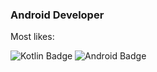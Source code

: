 ### Android Developer

Most likes:



![Kotlin Badge](https://img.shields.io/badge/-Kotlin-blue?logo=kotlin)
![Android Badge](https://img.shields.io/badge/-Android-success?logo=android)


<!--
**hkg5600/hkg5600** is a ✨ _special_ ✨ repository because its `README.md` (this file) appears on your GitHub profile.

Here are some ideas to get you started:

- 🔭 I’m currently working on ...
- 🌱 I’m currently learning ...
- 👯 I’m looking to collaborate on ...
- 🤔 I’m looking for help with ...
- 💬 Ask me about ...
- 📫 How to reach me: ...
- 😄 Pronouns: ...
- ⚡ Fun fact: ...
-->
